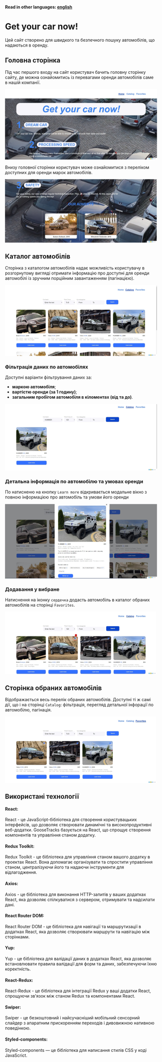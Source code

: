 **Read in other languages: [english](README.en.md)**

# Get your car now!

Цей сайт створено для швидкого та безпечного пошуку автомобілів, що надаються в
оренду.

## Головна сторінка

Під час першого входу на сайт користувач бачить головну сторінку сайту, де можна
ознайомитись із перевагами оренди автомобілів саме в нашій компанії.

![Home page](./assets/home-page.jpeg)

Внизу головної сторінки користувач може ознайомитися з переліком доступних для
оренди марок автомобілів.

![Makes for rent](./assets/home-page-bottom.jpeg)

## Каталог автомобілів

Сторінка з каталогом автомобілів надає можливість користувачу в розгорнутому
вигляді отримати інформацію про доступні для оренди автомобілі із зручним
порційним завантаженням (пагінацією).

![Catalog](./assets/catalog-page.jpeg)

### Фільтрація даних по автомобілях

Доступні варіанти фільтрування даних за:

- **маркою автомобіля**;
- **вартістю оренди (за 1 годину)**;
- **загальним пробігом автомобіля в кіломентах (від та до)**.

![Filtering](./assets/filtering.jpeg)

### Детальна інформація по автомобілю та умовах оренди

По натисненю на кнопку `Learn more` відкривається модальне вікно з повною
інформацією про автомобіль та умови його оренди

![Modal](./assets/modal.jpeg)

### Додавання у вибране

Натиснення на іконку `сердечка` додасть автомобіль в каталог обраних автомобілів
на сторінці `Favorites`.

![Adding to favorites](./assets/add-to-favorites.jpeg)

## Сторінка обраних автомобілів

Відображається весь перелік обраних автомобілів. Доступні ті ж самі дії, що і на
сторінці `Catalog`: фільтрація, перегляд детальної інфорації по автомобілю,
пагінація.

![Favorite](./assets/favorite-page.jpeg)

## Використані технології

#### React:

React - це JavaScript-бібліотека для створення користувацьких інтерфейсів, що
дозволяє створювати динамічні та високопродуктивні веб-додатки. GooseTracks
базується на React, що спрощує створення компонентів та управління станом
додатку.

#### Redux Toolkit:

Redux Toolkit - це бібліотека для управління станом вашого додатку в проектах
React. Вона допомагає організувати та спростити управління станом, централізуючи
його та надаючи інструменти для відлагодження.

#### Axios:

Axios - це бібліотека для виконання HTTP-запитів у ваших додатках React, яка
дозволяє спілкуватися з сервером, отримувати та надсилати дані.

#### React Router DOM:

React Router DOM - це бібліотека для навігації та маршрутизації в додатках
React, яка дозволяє створювати маршрути та навігацію між сторінками.

#### Yup:

Yup - це бібліотека для валідації даних в додатках React, яка дозволяє
встановлювати правила валідації для форм та даних, забезпечуючи їхню
коректність.

#### React-Redux:

React-Redux - це бібліотека для інтеграції Redux у ваші додатки React, спрощуючи
зв'язок між станом Redux та компонентами React.

#### Swiper:

Swiper - це безкоштовний і найсучасніший мобільний сенсорний слайдер з апаратним
прискоренням переходів і дивовижною нативною поведінкою.

#### Styled-components:

Styled-components — це бібліотека для написання стилів CSS у коді JavaScrict.
